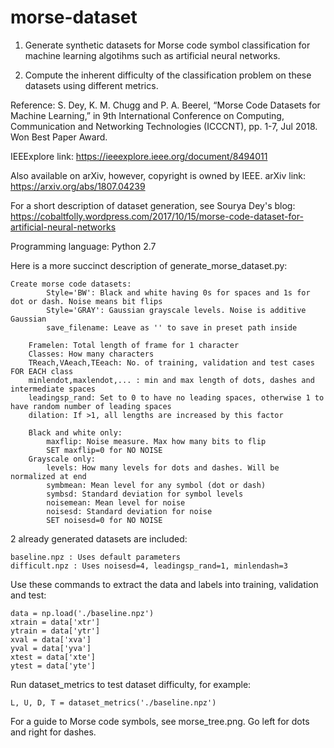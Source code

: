 # morse-dataset
1) Generate synthetic datasets for Morse code symbol classification for machine learning algotihms such as artificial neural networks.

2) Compute the inherent difficulty of the classification problem on these datasets using different metrics.

Reference: S. Dey, K. M. Chugg and P. A. Beerel, “Morse Code Datasets for Machine Learning,” in 9th International Conference on Computing, Communication and Networking Technologies (ICCCNT), pp. 1-7, Jul 2018. Won Best Paper Award.

IEEExplore link: https://ieeexplore.ieee.org/document/8494011

Also available on arXiv, however, copyright is owned by IEEE. arXiv link: https://arxiv.org/abs/1807.04239

For a short description of dataset generation, see Sourya Dey's blog: https://cobaltfolly.wordpress.com/2017/10/15/morse-code-dataset-for-artificial-neural-networks

Programming language: Python 2.7


Here is a more succinct description of generate_morse_dataset.py:

	Create morse code datasets:
	        Style='BW': Black and white having 0s for spaces and 1s for dot or dash. Noise means bit flips
	        Style='GRAY': Gaussian grayscale levels. Noise is additive Gaussian
	        save_filename: Leave as '' to save in preset path inside

	    Framelen: Total length of frame for 1 character
	    Classes: How many characters
	    TReach,VAeach,TEeach: No. of training, validation and test cases FOR EACH class
	    minlendot,maxlendot,... : min and max length of dots, dashes and intermediate spaces
	    leadingsp_rand: Set to 0 to have no leading spaces, otherwise 1 to have random number of leading spaces
	    dilation: If >1, all lengths are increased by this factor

	    Black and white only:
	        maxflip: Noise measure. Max how many bits to flip
	        SET maxflip=0 for NO NOISE
	    Grayscale only:
	        levels: How many levels for dots and dashes. Will be normalized at end
	        symbmean: Mean level for any symbol (dot or dash)
	        symbsd: Standard deviation for symbol levels
	        noisemean: Mean level for noise
	        noisesd: Standard deviation for noise
	        SET noisesd=0 for NO NOISE
	

2 already generated datasets are included:

	baseline.npz : Uses default parameters
	difficult.npz : Uses noisesd=4, leadingsp_rand=1, minlendash=3

Use these commands to extract the data and labels into training, validation and test:

	data = np.load('./baseline.npz')
	xtrain = data['xtr']
	ytrain = data['ytr']
	xval = data['xva']
	yval = data['yva']
	xtest = data['xte']
	ytest = data['yte']


Run dataset_metrics to test dataset difficulty, for example:
	
	L, U, D, T = dataset_metrics('./baseline.npz')


For a guide to Morse code symbols, see morse_tree.png. Go left for dots and right for dashes.

